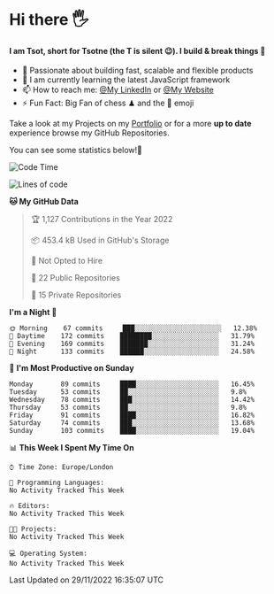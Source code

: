 # Hi there :raised_hand_with_fingers_splayed:
#### I am Tsot, short for Tsotne (the T is silent :wink:). I build & break things :space_invader:
- :telescope: Passionate about building fast, scalable and flexible products
- :seedling: I am currently learning the latest JavaScript framework 
- :mailbox: How to reach me: [@My LinkedIn](https://www.linkedin.com/in/tsotne-gvadzabia/) or [@My Website](https://tsotne.co.uk/contact)
- :zap: Fun Fact: Big Fan of chess ♟ and the 👾 emoji

Take a look at my Projects on my [Portfolio](https://tsotne.co.uk/) or for a more **up to date** experience browse my GitHub Repositories.

You can see some statistics below!:space_invader:
<!--START_SECTION:waka-->
![Code Time](http://img.shields.io/badge/Code%20Time-761%20hrs%202%20mins-blue)

![Lines of code](https://img.shields.io/badge/From%20Hello%20World%20I%27ve%20Written-651%20Thousand%20lines%20of%20code-blue)

**🐱 My GitHub Data** 

> 🏆 1,127 Contributions in the Year 2022
 > 
> 📦 453.4 kB Used in GitHub's Storage 
 > 
> 🚫 Not Opted to Hire
 > 
> 📜 22 Public Repositories 
 > 
> 🔑 15 Private Repositories  
 > 
**I'm a Night 🦉** 

```text
🌞 Morning    67 commits     ███░░░░░░░░░░░░░░░░░░░░░░   12.38% 
🌆 Daytime    172 commits    ████████░░░░░░░░░░░░░░░░░   31.79% 
🌃 Evening    169 commits    ███████░░░░░░░░░░░░░░░░░░   31.24% 
🌙 Night      133 commits    ██████░░░░░░░░░░░░░░░░░░░   24.58%

```
📅 **I'm Most Productive on Sunday** 

```text
Monday       89 commits     ████░░░░░░░░░░░░░░░░░░░░░   16.45% 
Tuesday      53 commits     ██░░░░░░░░░░░░░░░░░░░░░░░   9.8% 
Wednesday    78 commits     ███░░░░░░░░░░░░░░░░░░░░░░   14.42% 
Thursday     53 commits     ██░░░░░░░░░░░░░░░░░░░░░░░   9.8% 
Friday       91 commits     ████░░░░░░░░░░░░░░░░░░░░░   16.82% 
Saturday     74 commits     ███░░░░░░░░░░░░░░░░░░░░░░   13.68% 
Sunday       103 commits    ████░░░░░░░░░░░░░░░░░░░░░   19.04%

```


📊 **This Week I Spent My Time On** 

```text
⌚︎ Time Zone: Europe/London

💬 Programming Languages: 
No Activity Tracked This Week

🔥 Editors: 
No Activity Tracked This Week

🐱‍💻 Projects: 
No Activity Tracked This Week

💻 Operating System: 
No Activity Tracked This Week

```


 Last Updated on 29/11/2022 16:35:07 UTC
<!--END_SECTION:waka-->
